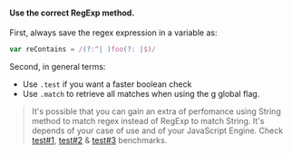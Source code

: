 #### Use the correct RegExp method.

First, always save the regex expression in a variable as:

```js
var reContains = /(?:^| )foo(?: |$)/
```

Second, in general terms:

- Use `.test` if you want a faster boolean check
- Use `.match` to retrieve all matches when using the g global flag.

> It's possible that you can gain an extra of perfomance using String method to match regex instead of RegExp to match String. It's depends of your case of use and of your JavaScript Engine. Check [test#1](https://jsperf.com/regexp-test-search-vs-indexof/12), [test#2](https://jsperf.com/regex-methods-x-1/2) & [test#3](https://jsperf.com/test-vs-indexof-fast/5) benchmarks.

